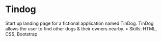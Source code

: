 # Tindog
Start up landing page for a fictional application named TinDog. TinDog allows the user to find other dogs &amp; their owners nearby.  • Skills: HTML, CSS, Bootstrap

